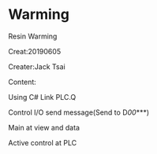 # Warming
Resin Warming

Creat:20190605

Creater:Jack Tsai



Content:

Using C# Link PLC.Q 

Control I/O send message(Send to D*00****)

Main at view and data

Active control at PLC
